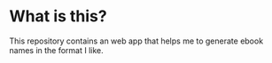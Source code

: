 # What is this?

This repository contains an web app that helps me to generate ebook names in the format I like.
